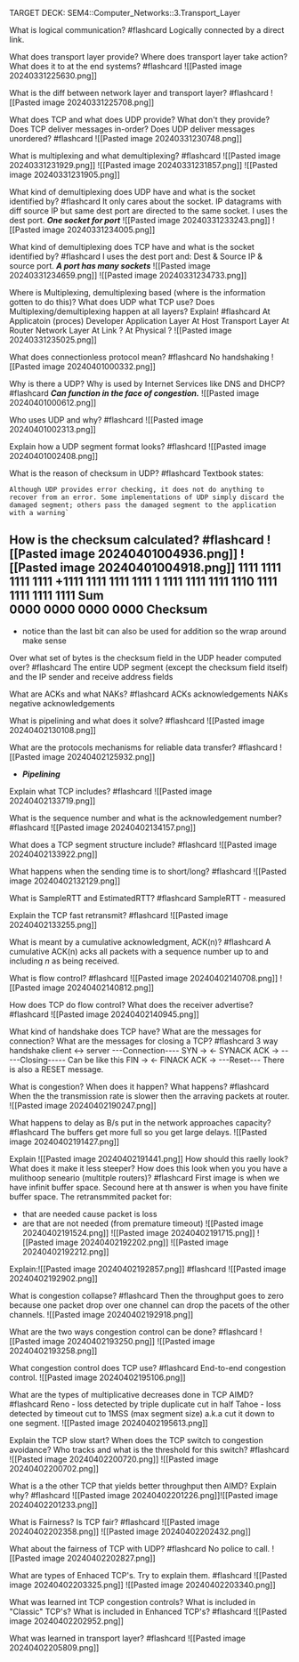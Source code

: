 TARGET DECK: SEM4::Computer_Networks::3.Transport_Layer

What is logical communication? #flashcard 
Logically connected by a direct link.
<!--ID: 1711921211409-->



What does transport layer provide? 
Where does transport layer take action? 
What does it to at the end systems? #flashcard 
![[Pasted image 20240331225630.png]]
<!--ID: 1711921211414-->



What is the diff between network layer and transport layer? #flashcard 
![[Pasted image 20240331225708.png]]
<!--ID: 1711921211419-->


What does TCP and what does UDP provide? What don't they provide?
Does TCP deliver messages in-order? 
Does UDP deliver messages unordered? #flashcard 
![[Pasted image 20240331230748.png]]
<!--ID: 1711921211424-->


What is multiplexing and what demultiplexing? #flashcard 
![[Pasted image 20240331231929.png]]
![[Pasted image 20240331231857.png]]
![[Pasted image 20240331231905.png]]
<!--ID: 1711921211429-->


What kind of demultiplexing does UDP have and what is the socket identified by? #flashcard 
It only cares about the socket. IP datagrams with diff source IP but same dest port are directed to the same socket. 
I uses the dest port. 
***One socket for port***
![[Pasted image 20240331233243.png]]
![[Pasted image 20240331234005.png]]
<!--ID: 1711921211434-->



What kind of demultiplexing does TCP have and what is the socket identified by? #flashcard 
I uses the dest port and:
Dest & Source IP  & source port.
***A port has many sockets***
![[Pasted image 20240331234659.png]]
![[Pasted image 20240331234733.png]]
<!--ID: 1711922776388-->




Where is Multiplexing, demultiplexing based (where is the information gotten to do this)?
What does UDP what TCP use? 
Does Multiplexing/demultiplexing happen at all layers? Explain! #flashcard 
At Applicatoin (proces) Developer Application Layer
At Host Transport Layer 
At Router Network Layer
At Link  ?
At Physical  ?
![[Pasted image 20240331235025.png]]
<!--ID: 1711922776395-->



What does connectionless protocol mean? #flashcard 
No handshaking
![[Pasted image 20240401000332.png]]
<!--ID: 1711922776399-->


Why is there a UDP? 
Why is used by Internet Services like DNS and DHCP? #flashcard 
***Can function in the face of congestion.***
![[Pasted image 20240401000612.png]]
<!--ID: 1711922776403-->

Who uses UDP and why? #flashcard 
![[Pasted image 20240401002313.png]]
<!--ID: 1711925386049-->


Explain how a UDP segment format looks? #flashcard 
![[Pasted image 20240401002408.png]]
<!--ID: 1711925386055-->



What is the reason of checksum in UDP? #flashcard 
Textbook states: 
``` TextBook
Although UDP provides error checking, it does not do anything to recover from an error. Some implementations of UDP simply discard the damaged segment; others pass the damaged segment to the application with a warning`
```
<!--ID: 1711925386059-->


How is the checksum calculated? #flashcard 
![[Pasted image 20240401004936.png]]
![[Pasted image 20240401004918.png]]
  1111 1111 1111 1111
 +1111 1111 1111 1111
1 1111 1111 1111 1110
  1111 1111 1111 1111  Sum  
  0000 0000 0000 0000  Checksum
  --------------------------------
  - notice than the last bit can also be used for addition so the wrap around make sense
  
<!--ID: 1711925386064-->

Over what set of bytes is the checksum field in the UDP header computed over? #flashcard 
The entire UDP segment (except the checksum field itself) and the IP sender and receive address fields
<!--ID: 1712051804282-->

 
What are ACKs and what NAKs? #flashcard 
ACKs acknowledgements 
NAKs negative acknowledgements 
<!--ID: 1712055576999-->

What is pipelining and what does it solve? #flashcard 
![[Pasted image 20240402130108.png]]
<!--ID: 1712055673630-->

What are the protocols mechanisms for reliable data transfer? #flashcard 
![[Pasted image 20240402125932.png]]
- ***Pipelining***
<!--ID: 1712055577007-->

Explain what TCP includes? #flashcard 
![[Pasted image 20240402133719.png]]
<!--ID: 1712057852632-->

What is the sequence number and what is the acknowledgement number? #flashcard 
![[Pasted image 20240402134157.png]]
<!--ID: 1712058931138-->



What does a TCP segment structure include? #flashcard 
![[Pasted image 20240402133922.png]]
<!--ID: 1712058931143-->


What happens when the sending time is to short/long? #flashcard 
![[Pasted image 20240402132129.png]]
<!--ID: 1712056893374-->

What is SampleRTT and EstimatedRTT? #flashcard 
SampleRTT - measured
<!--ID: 1712057874935-->


Explain the TCP fast retransmit? #flashcard 
![[Pasted image 20240402133255.png]]
<!--ID: 1712057852639-->



What is meant by a cumulative acknowledgment, ACK(n)? #flashcard 
A cumulative ACK(n) acks all packets with a sequence number up to and including _n_ as being received.
<!--ID: 1712058931148-->

What is flow control? #flashcard 
![[Pasted image 20240402140708.png]]
![[Pasted image 20240402140812.png]]
<!--ID: 1712061913984-->



How does TCP do flow control? What does the receiver advertise? #flashcard 
![[Pasted image 20240402140945.png]]
<!--ID: 1712061913992-->


What kind of handshake does TCP have? 
What are the messages for connection? 
What are the messages for closing a TCP? #flashcard 
3 way handshake
client <-> server
---Connection----
SYN ->
	<- SYNACK
ACK ->
-----Closing-----
Can be like this
FIN ->
	<- FINACK
ACK ->
---Reset---
There is also a RESET message.
<!--ID: 1712061913997-->

What is congestion? 
When does it happen? 
What happens? #flashcard 
When the the transmission rate is slower then the arraving packets at router.
![[Pasted image 20240402190247.png]]
<!--ID: 1712077375568-->


What happens to delay as B/s put in the network approaches capacity? #flashcard 
The buffers get more full so you get large delays.
![[Pasted image 20240402191427.png]]
<!--ID: 1712078547728-->





Explain ![[Pasted image 20240402191441.png]] How should this raelly look? What does it make it less steeper? How does this look when you you have a mulithoop seneario (multitple routers)? #flashcard 
First image is when we have infinit buffer space. 
Secound here at th answer is when you have finite buffer space.
The retransmmited packet for:
- that are needed cause packet is loss
- are that are not needed (from premature timeout)
![[Pasted image 20240402191524.png]]
![[Pasted image 20240402191715.png]]
![[Pasted image 20240402192202.png]]
![[Pasted image 20240402192212.png]]
<!--ID: 1712078564354-->



Explain:![[Pasted image 20240402192857.png]]
 #flashcard 
![[Pasted image 20240402192902.png]]
<!--ID: 1712078900490-->

What is congestion collapse? #flashcard 
Then the throughput goes to zero because one packet drop over one channel can drop the pacets of the other channels.
![[Pasted image 20240402192918.png]]
<!--ID: 1712079184705-->



What are the two ways congestion control can be done? #flashcard 
![[Pasted image 20240402193250.png]]
![[Pasted image 20240402193258.png]]
<!--ID: 1712079184717-->

What congestion control does TCP use? #flashcard 
End-to-end congestion control.
![[Pasted image 20240402195106.png]]
<!--ID: 1712081292984-->


What are the types of multiplicative decreases done in TCP AIMD? #flashcard 
Reno - loss detected by triple duplicate cut in half
Tahoe - loss detected by timeout cut to 1MSS (max segment size) 
a.k.a cut it down to one segment.
![[Pasted image 20240402195613.png]]
<!--ID: 1712081292990-->


Explain the TCP slow start?
When does the TCP switch to congestion avoidance?
Who tracks and what is the threshold for this switch? #flashcard 
![[Pasted image 20240402200720.png]]
![[Pasted image 20240402200702.png]]
<!--ID: 1712081292994-->

What is a the other TCP that yields better throughput then AIMD? 
Explain why? #flashcard 
![[Pasted image 20240402201226.png]]![[Pasted image 20240402201233.png]]
<!--ID: 1712082619997-->


What is Fairness?
Is TCP fair?  #flashcard 
![[Pasted image 20240402202358.png]]
![[Pasted image 20240402202432.png]]
<!--ID: 1712082620004-->



What about the fairness of TCP with UDP? #flashcard 
No police to call.
![[Pasted image 20240402202827.png]]
<!--ID: 1712082620008-->

What are types of Enhaced TCP's. Try to explain them. #flashcard 
![[Pasted image 20240402203325.png]]
![[Pasted image 20240402203340.png]]
<!--ID: 1712082824983-->


What was learned int TCP congestion controls?
What is included in "Classic" TCP's?
What is included in Enhanced TCP's?  #flashcard 
![[Pasted image 20240402202952.png]]
<!--ID: 1712082620013-->


What was learned in transport layer? #flashcard 
![[Pasted image 20240402205809.png]]
<!--ID: 1712084291985-->
